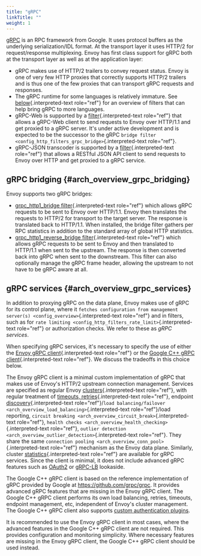 ```yaml
---
title: "gRPC"
linkTitle: ""
weight: 1
---
```


[gRPC](https://www.grpc.io/) is an RPC framework from Google. It uses
protocol buffers as the underlying serialization/IDL format. At the
transport layer it uses HTTP/2 for request/response multiplexing. Envoy
has first class support for gRPC both at the transport layer as well as
at the application layer:

- gRPC makes use of HTTP/2 trailers to convey request status. Envoy is
  one of very few HTTP proxies that correctly supports HTTP/2 trailers
  and is thus one of the few proxies that can transport gRPC requests
  and responses.
- The gRPC runtime for some languages is relatively immature. See
  [below](arch_overview_grpc_bridging){.interpreted-text role="ref"}
  for an overview of filters that can help bring gRPC to more
  languages.
- gRPC-Web is supported by a
  [filter](config_http_filters_grpc_web){.interpreted-text
  role="ref"} that allows a gRPC-Web client to send requests to Envoy
  over HTTP/1.1 and get proxied to a gRPC server. It\'s under active
  development and is expected to be the successor to the gRPC
  `bridge filter <config_http_filters_grpc_bridge>`{.interpreted-text role="ref"}.
- gRPC-JSON transcoder is supported by a
  [filter](config_http_filters_grpc_json_transcoder){.interpreted-text
  role="ref"} that allows a RESTful JSON API client to send requests
  to Envoy over HTTP and get proxied to a gRPC service.

## gRPC bridging {#arch_overview_grpc_bridging}

Envoy supports two gRPC bridges:

- [grpc_http1_bridge filter](config_http_filters_grpc_bridge){.interpreted-text
  role="ref"} which allows gRPC requests to be sent to Envoy over
  HTTP/1.1. Envoy then translates the requests to HTTP/2 for transport
  to the target server. The response is translated back to HTTP/1.1.
  When installed, the bridge filter gathers per RPC statistics in
  addition to the standard array of global HTTP statistics.
- [grpc_http1_reverse_bridge filter](config_http_filters_grpc_http1_reverse_bridge){.interpreted-text
  role="ref"} which allows gRPC requests to be sent to Envoy and then
  translated to HTTP/1.1 when sent to the upstream. The response is
  then converted back into gRPC when sent to the downstream. This
  filter can also optionally manage the gRPC frame header, allowing
  the upstream to not have to be gRPC aware at all.

## gRPC services {#arch_overview_grpc_services}

In addition to proxying gRPC on the data plane, Envoy makes use of gRPC
for its control plane, where it
`fetches configuration from management server(s) <config_overview>`{.interpreted-text role="ref"} and in filters, such as
for `rate limiting <config_http_filters_rate_limit>`{.interpreted-text role="ref"} or
authorization checks. We refer to these as _gRPC services_.

When specifying gRPC services, it\'s necessary to specify the use of
either the
[Envoy gRPC client](envoy_v3_api_field_config.core.v3.GrpcService.envoy_grpc){.interpreted-text
role="ref"} or the
[Google C++ gRPC client](envoy_v3_api_field_config.core.v3.GrpcService.google_grpc){.interpreted-text
role="ref"}. We discuss the tradeoffs in this choice below.

The Envoy gRPC client is a minimal custom implementation of gRPC that
makes use of Envoy\'s HTTP/2 upstream connection management. Services
are specified as regular Envoy
[clusters](arch_overview_cluster_manager){.interpreted-text
role="ref"}, with regular treatment of
[timeouts, retries](arch_overview_http_conn_man){.interpreted-text
role="ref"}, endpoint
[discovery](arch_overview_dynamic_config_eds){.interpreted-text
role="ref"}/`load balancing/failover <arch_overview_load_balancing>`{.interpreted-text
role="ref"}/load reporting, `circuit breaking <arch_overview_circuit_break>`{.interpreted-text role="ref"},
`health checks <arch_overview_health_checking>`{.interpreted-text role="ref"},
`outlier detection <arch_overview_outlier_detection>`{.interpreted-text role="ref"}. They
share the same `connection pooling <arch_overview_conn_pool>`{.interpreted-text role="ref"} mechanism as
the Envoy data plane. Similarly, cluster
[statistics](arch_overview_statistics){.interpreted-text role="ref"}
are available for gRPC services. Since the client is minimal, it does
not include advanced gRPC features such as
[OAuth2](https://oauth.net/2/) or
[gRPC-LB](https://grpc.io/blog/loadbalancing) lookaside.

The Google C++ gRPC client is based on the reference implementation of
gRPC provided by Google at <https://github.com/grpc/grpc>. It provides
advanced gRPC features that are missing in the Envoy gRPC client. The
Google C++ gRPC client performs its own load balancing, retries,
timeouts, endpoint management, etc, independent of Envoy\'s cluster
management. The Google C++ gRPC client also supports [custom
authentication
plugins](https://grpc.io/docs/guides/auth.html#extending-grpc-to-support-other-authentication-mechanisms).

It is recommended to use the Envoy gRPC client in most cases, where the
advanced features in the Google C++ gRPC client are not required. This
provides configuration and monitoring simplicity. Where necessary
features are missing in the Envoy gRPC client, the Google C++ gRPC
client should be used instead.
